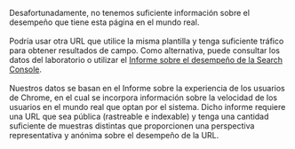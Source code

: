 Desafortunadamente, no tenemos suficiente información sobre el desempeño que tiene esta página en el mundo real. <br><br>Podría usar otra URL que utilice la misma plantilla y tenga suficiente tráfico para obtener resultados de campo. Como alternativa, puede consultar los datos del laboratorio o utilizar el [Informe sobre el desempeño de la Search Console](https://support.google.com/webmasters/answer/7576553?hl=en&ref_topic=9384513). <br><br>Nuestros datos se basan en el Informe sobre la experiencia de los usuarios de Chrome, en el cual se incorpora información sobre la velocidad de los usuarios en el mundo real que optan por el sistema. Dicho informe requiere una URL que sea pública (rastreable e indexable) y tenga una cantidad suficiente de muestras distintas que proporcionen una perspectiva representativa y anónima sobre el desempeño de la URL.
